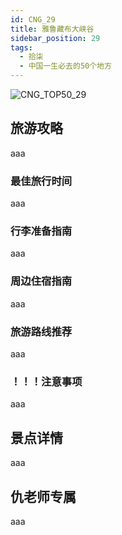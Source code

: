```yaml
---
id: CNG_29
title: 雅鲁藏布大峡谷
sidebar_position: 29
tags:
  - 拾柒
  - 中国一生必去的50个地方
---
```

![CNG_TOP50_29](/img/love/CNG_TOP50/29.png)

## 旅游攻略

aaa

### 最佳旅行时间

aaa

### 行李准备指南

aaa

### 周边住宿指南

aaa

### 旅游路线推荐

aaa

### ！！！注意事项

aaa

## 景点详情

aaa

## 仇老师专属

aaa
